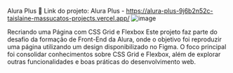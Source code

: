 Alura Plus
🔗 Link do projeto: Alura Plus - https://alura-plus-9j6b2n52c-taislaine-massucatos-projects.vercel.app/
![image](https://github.com/user-attachments/assets/06f556d3-4a51-4ae2-863c-b88eb9f1360a)


Recriando uma Página com CSS Grid e Flexbox
Este projeto faz parte do desafio da formação de Front-End da Alura, onde o objetivo foi reproduzir uma página utilizando um design disponibilizado no Figma.
O foco principal foi consolidar conhecimentos sobre CSS Grid e Flexbox, além de explorar outras funcionalidades e boas práticas do desenvolvimento web.
